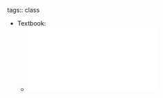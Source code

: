 tags:: class

- Textbook:
	- ![Fundamentals_of_Astrodynamics_250115.pdf](../assets/Fundamentals_of_Astrodynamics_250115_1664773948082_0.pdf)
